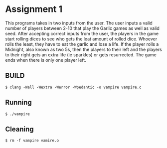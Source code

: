 # Assignment 1

This programs takes in two inputs from the user. The user inputs a valid number of players 
between 2-10 that play the Garlic games as well as valid seed. After accepting correct inputs
from the user, the players in the game start rolling dices to see who gets the leat amount of
rolled dice. Whoever rolls the least, they have to eat the garlic and lose a life. If the 
player rolls a Midnight, also known as two 5s, then the players to their left and the players
to their right gets an extra life (ie sparkles) or gets resurrected. The game ends when there 
is only one player left. 

## BUILD 

	$ clang -Wall -Wextra -Werror -Wpedantic -o vampire vampire.c 

## Running 
	$ ./vampire

## Cleaning 
	$ rm -f vampire vamire.o 
